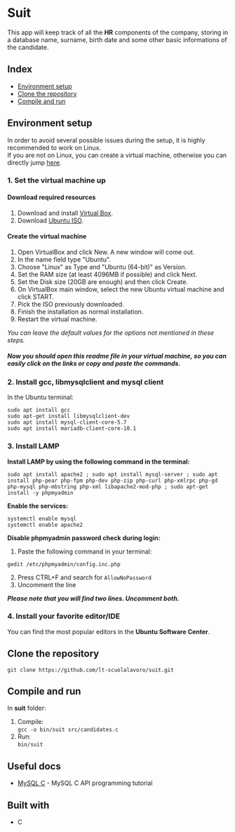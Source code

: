 # Suit
This app will keep track of all the __HR__ components of the company, storing in a database name, surname, birth date and some other basic informations of the candidate.

## Index
* [Environment setup](https://github.com/lt-scuolalavoro/suit#environment-setup)
* [Clone the repository](https://github.com/lt-scuolalavoro/suit#clone-the-repository)
* [Compile and run](https://github.com/lt-scuolalavoro/suit#compile-and-run)

## Environment setup
In order to avoid several possible issues during the setup, it is highly recommended to work on Linux.\
If you are not on Linux, you can create a virtual machine, otherwise you can directly jump [here](https://github.com/lt-scuolalavoro/suit#2-install-gcc-and-libmysqlclient).
### 1. Set the virtual machine up 
#### Download required resources
1. Download and install [Virtual Box](https://www.virtualbox.org/wiki/Downloads).
2. Download [Ubuntu ISO](https://www.ubuntu.com/download/desktop).
#### Create the virtual machine
1. Open VirtualBox and click New. A new window will come out.
3. In the name field type "Ubuntu".
4. Choose "Linux" as Type and "Ubuntu (64-bit)" as Version.
3. Set the RAM size (at least 4096MB if possible) and click Next.
4. Set the Disk size (20GB are enough) and then click Create.
5. On VirtualBox main window, select the new Ubuntu virtual machine and click START.
6. Pick the ISO previously downloaded.
6. Finish the installation as normal installation.
7. Restart the virtual machine.

_You can leave the default values for the options not mentioned in these steps._

##### Now you should open this readme file in your virtual machine, so you can easily click on the links or copy and paste the commands.
### 2. Install gcc, libmysqlclient and mysql client
In the Ubuntu terminal:
```
sudo apt install gcc
sudo apt-get install libmysqlclient-dev
sudo apt install mysql-client-core-5.7   
sudo apt install mariadb-client-core-10.1
```
### 3. Install LAMP
__Install LAMP by using the following command in the terminal:__
```
sudo apt install apache2 ; sudo apt install mysql-server ; sudo apt install php-pear php-fpm php-dev php-zip php-curl php-xmlrpc php-gd php-mysql php-mbstring php-xml libapache2-mod-php ; sudo apt-get install -y phpmyadmin
```
__Enable the services:__
```
systemctl enable mysql
systemctl enable apache2
```
__Disable phpmyadmin password check during login:__
1. Paste the following command in your terminal:
```
gedit /etc/phpmyadmin/config.inc.php
```
2. Press CTRL+F and search for ```AllowNoPassword```
3. Uncomment the line

*__Please note that you will find two lines. Uncomment both.__*

### 4. Install your favorite editor/IDE
You can find the most popular editors in the **Ubuntu Software Center**.

## Clone the repository
```
git clone https://github.com/lt-scuolalavoro/suit.git
```
## Compile and run
In __suit__ folder:
1. Compile:\
```gcc -o bin/suit src/candidates.c```    
2. Run:\
```bin/suit```
## Useful docs 
* [MySQL C](https://docs.google.com/document/d/1XyP09J5EF2wkSpmlwJ9Ew7IGDa0sb1mDyL_xx6XuTk8/edit) - MySQL C API programming tutorial
 
## Built with
* C
